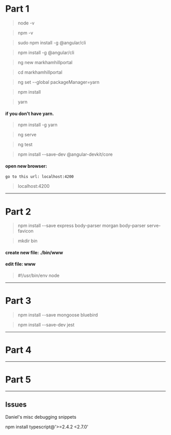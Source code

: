 # Part 1

> node -v

> npm -v

> sudo npm install -g @angular/cli

> npm install -g @angular/cli

> ng new markhamhillportal

> cd markhamhillportal

> ng set --global packageManager=yarn

> npm install 

> yarn

#### if you don't have yarn.

> npm install -g yarn 

> ng serve

> ng test

> npm install --save-dev @angular-devkit/core

####  open new browser: 
  	go to this url: localhost:4200
> localhost:4200

----------------------------------------------------------------

# Part 2

>  npm install --save express body-parser morgan body-parser serve-favicon

> mkdir bin

#### create new file:  ./bin/www

#### edit file: www

> #!/usr/bin/env node


----------------------------------------------------------------

# Part 3

> npm install --save mongoose bluebird

> npm install --save-dev jest


----------------------------------------------------------------

# Part 4



----------------------------------------------------------------

# Part 5


----------------------------------------------------------------

## Issues

Daniel's misc debugging snippets

  npm install typescript@'>=2.4.2 <2.7.0'
